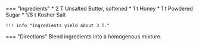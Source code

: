 === "Ingredients"
    * 2 T Unsalted Butter, softened
    * 1 t Honey
    * 1 t Powdered Sugar
    * 1/8 t Kosher Salt

    !!! info "Ingredients yield about 3 T."

=== "Directions"
    Blend ingredients into a homogenous mixture.

[^divas]:
    Monique. ["Sweet Honey Cornbread."](https://divascancook.com/sweet-cornbread-recipe-honey-moist/) _Divas Can Cook._ 3 January 2021.
